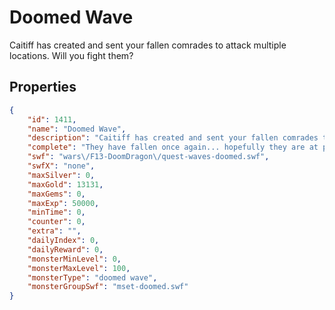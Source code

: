 # Doomed Wave

Caitiff has created and sent your fallen comrades to attack multiple locations. Will you fight them?

## Properties

```json
{
    "id": 1411,
    "name": "Doomed Wave",
    "description": "Caitiff has created and sent your fallen comrades to attack multiple locations. Will you fight them?",
    "complete": "They have fallen once again... hopefully they are at peace now.",
    "swf": "wars\/F13-DoomDragon\/quest-waves-doomed.swf",
    "swfX": "none",
    "maxSilver": 0,
    "maxGold": 13131,
    "maxGems": 0,
    "maxExp": 50000,
    "minTime": 0,
    "counter": 0,
    "extra": "",
    "dailyIndex": 0,
    "dailyReward": 0,
    "monsterMinLevel": 0,
    "monsterMaxLevel": 100,
    "monsterType": "doomed wave",
    "monsterGroupSwf": "mset-doomed.swf"
}
```

